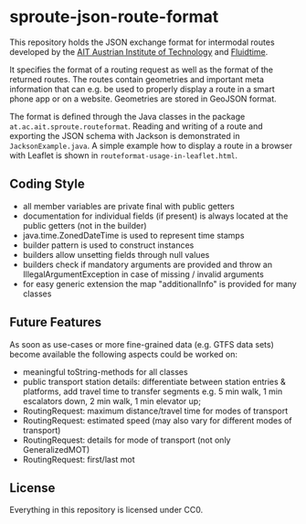 # sproute-json-route-format
This repository holds the JSON exchange format for intermodal routes developed by the [AIT Austrian Institute of Technology](http://dts.ait.ac.at) and [Fluidtime](http://www.fluidtime.com).

It specifies the format of a routing request as well as the format of the returned routes. The routes contain geometries and important meta information that can e.g. be used to properly display a route in a smart phone app or on a website.
Geometries are stored in GeoJSON format.

The format is defined through the Java classes in the package `at.ac.ait.sproute.routeformat`.
Reading and writing of a route and exporting the JSON schema with Jackson is demonstrated in `JacksonExample.java`.
A simple example how to display a route in a browser with Leaflet is shown in `routeformat-usage-in-leaflet.html`.

## Coding Style
- all member variables are private final with public getters
- documentation for individual fields (if present) is always located at the public getters (not in the builder)
- java.time.ZonedDateTime is used to represent time stamps
- builder pattern is used to construct instances
- builders allow unsetting fields through null values
- builders check if mandatory arguments are provided and throw an IllegalArgumentException in case of missing / invalid arguments
- for easy generic extension the map "additionalInfo" is provided for many classes

## Future Features
As soon as use-cases or more fine-grained data (e.g. GTFS data sets) become available the following aspects could be worked on:

- meaningful toString-methods for all classes
- public transport station details: differentiate between station entries & platforms, add travel time to transfer segments e.g. 5 min walk, 1 min escalators down, 2 min walk, 1 min elevator up;
- RoutingRequest: maximum distance/travel time for modes of transport
- RoutingRequest: estimated speed (may also vary for different modes of transport)
- RoutingRequest: details for mode of transport (not only GeneralizedMOT)
- RoutingRequest: first/last mot
   

## License
Everything in this repository is licensed under CC0.

